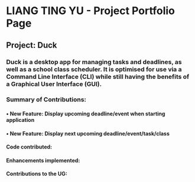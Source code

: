 # LIANG TING YU - Project Portfolio Page

## Project: Duck
### Duck is a desktop app for managing tasks and deadlines, as well as a school class scheduler. It is optimised for use via a Command Line Interface (CLI) while still having the benefits of a Graphical User Interface (GUI).
### Summary of Contributions: 
#### • New Feature: Display upcoming deadline/event when starting application
#### • New Feature: Display next upcoming deadline/event/task/class
#### Code contributed: 
#### Enhancements implemented: 
#### Contributions to the UG: 
